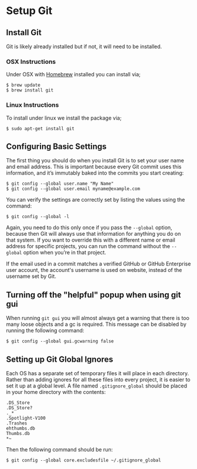 # Setup Git

## Install Git

Git is likely already installed but if not, it will need to be installed.

### OSX Instructions

Under OSX with [Homebrew](InstallHomebrew.md) installed you can install via;

    $ brew update
    $ brew install git

### Linux Instructions

To install under linux we install the package via;

    $ sudo apt-get install git

## Configuring Basic Settings

The first thing you should do when you install Git is to set your user name and email address. This is important
because every Git commit uses this information, and it’s immutably baked into the commits you start creating:

    $ git config --global user.name "My Name"
    $ git config --global user.email myname@example.com

You can verify the settings are correctly set by listing the values using the command:

    $ git config --global -l

Again, you need to do this only once if you pass the `--global` option, because then Git will always use that
information for anything you do on that system. If you want to override this with a different name or email
address for specific projects, you can run the command without the `--global` option when you’re in that project.

If the email used in a commit matches a verified GitHub or GitHub Enterprise user account, the account's username
is used on website, instead of the username set by Git.

## Turning off the "helpful" popup when using git gui

When running `git gui` you will almost always get a warning that there is too many loose objects and a gc
is required. This message can be disabled by running the following command:

    $ git config --global gui.gcwarning false

## Setting up Git Global Ignores

Each OS has a separate set of temporary files it will place in each directory. Rather than adding
ignores for all these files into every project, it is easier to set it up at a global level. A
file named `.gitignore_global` should be placed in your home directory with the contents:

    .DS_Store
    .DS_Store?
    ._*
    .Spotlight-V100
    .Trashes
    ehthumbs.db
    Thumbs.db
    *~

Then the following command should be run:

    $ git config --global core.excludesfile ~/.gitignore_global
